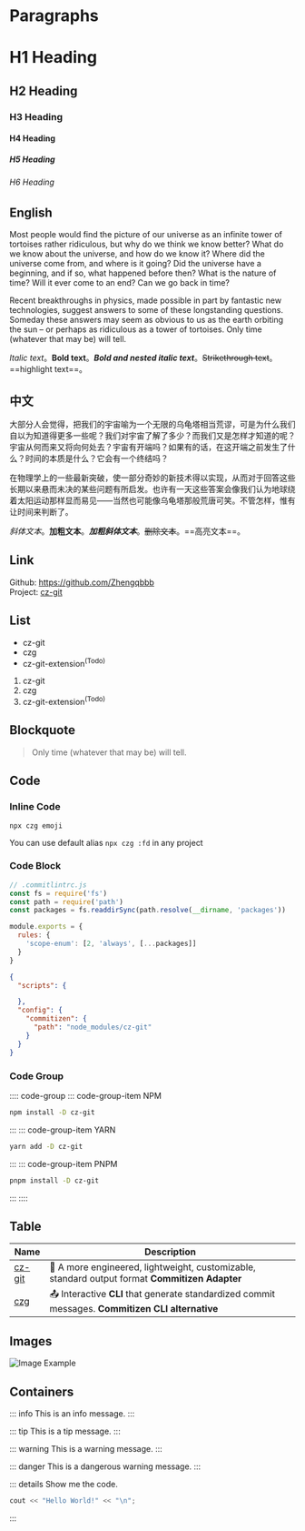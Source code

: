 # Paragraphs

# H1 Heading

## H2 Heading

### H3 Heading

#### H4 Heading

##### H5 Heading

###### H6 Heading

## English

Most people would find the picture of our universe as an infinite tower of tortoises rather ridiculous, but why do we think we know better? What do we know about the universe, and how do we know it? Where did the universe come from, and where is it going? Did the universe have a beginning, and if so, what happened before then? What is the nature of time? Will it ever come to an end? Can we go back in time?

Recent breakthroughs in physics, made possible in part by fantastic new technologies, suggest answers to some of these longstanding questions. Someday these answers may seem as obvious to us as the earth orbiting the sun – or perhaps as ridiculous as a tower of tortoises. Only time (whatever that may be) will tell.

*Italic text*。**Bold text**。***Bold and nested italic text***。~~Strikethrough text~~。==highlight text==。


## 中文

大部分人会觉得，把我们的宇宙喻为一个无限的乌龟塔相当荒谬，可是为什么我们自以为知道得更多一些呢？我们对宇宙了解了多少？而我们又是怎样才知道的呢？宇宙从何而来又将向何处去？宇宙有开端吗？如果有的话，在这开端之前发生了什么？时间的本质是什么？它会有一个终结吗？

在物理学上的一些最新突破，使一部分奇妙的新技术得以实现，从而对于回答这些长期以来悬而未决的某些问题有所启发。也许有一天这些答案会像我们认为地球绕着太阳运动那样显而易见——当然也可能像乌龟塔那般荒唐可笑。不管怎样，惟有让时间来判断了。

*斜体文本*。**加粗文本**。***加粗斜体文本***。~~删除文本~~。==高亮文本==。

## Link

Github: https://github.com/Zhengqbbb<br>
Project: [cz-git](https://cz-git.qbb.sh)


## List

- cz-git
- czg
- cz-git-extension<sup>(Todo)</sup>

1. cz-git
2. czg
3. cz-git-extension<sup>(Todo)</sup>

## Blockquote

> Only time (whatever that may be) will tell.

## Code


### Inline Code

`npx czg emoji`

You can use default alias `npx czg :fd` in any project

### Code Block

```js
// .commitlintrc.js
const fs = require('fs')
const path = require('path')
const packages = fs.readdirSync(path.resolve(__dirname, 'packages'))

module.exports = {
  rules: {
    'scope-enum': [2, 'always', [...packages]]
  }
}
```

```json
{
  "scripts": {

  },
  "config": {
    "commitizen": {
      "path": "node_modules/cz-git"
    }
  }
}
```

### Code Group

:::: code-group
::: code-group-item NPM

```sh
npm install -D cz-git
```

:::
::: code-group-item YARN

```sh
yarn add -D cz-git
```

:::
::: code-group-item PNPM

```sh
pnpm install -D cz-git
```

:::
::::

## Table

| Name | Description |
|------|------|
| [cz-git](https://cz-git.qbb.sh/) | 🔩 A more engineered, lightweight, customizable, standard output format **Commitizen Adapter** |
| [czg](https://cz-git.qbb.sh/cli/) | 📤 Interactive **CLI** that generate standardized commit messages. **Commitizen CLI alternative** |

## Images

![Image Example](/pwa-512x512.png)

## Containers

<!-- ::: link {fa-github-alt} [vuepress-theme-gungnir](https://github.com/Renovamen/vuepress-theme-gungnir)
A blog theme for VuePress 2.
:::

::: link {/img/links/me.png} [My Blog](https://blog.zxh.io)
My blog 🧐, powered by VuePress 2, themed by Gungnir.
::: -->

::: info
This is an info message.
:::

::: tip
This is a tip message.
:::

::: warning
This is a warning message.
:::

::: danger
This is a dangerous warning message.
:::

::: details Show me the code.
```cpp
cout << "Hello World!" << "\n";
```
:::
